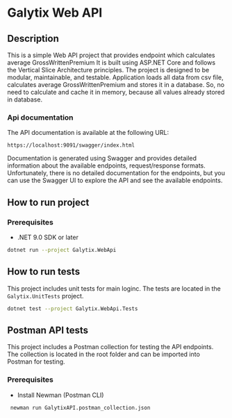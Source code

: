 # Galytix Web API

## Description
This is a simple Web API project that provides endpoint which calculates average GrossWrittenPremium
It is built using ASP.NET Core and follows the Vertical Slice Architecture principles. The project is designed to be modular, maintainable, and testable.
Application loads all data from csv file, calculates average GrossWrittenPremium and stores it in a database.
So, no need to calculate and cache it in memory, because all values already stored in database.

### Api documentation
The API documentation is available at the following URL:
```
https://localhost:9091/swagger/index.html
```
Documentation is generated using Swagger and provides detailed information about the available endpoints, request/response formats.
Unfortunately, there is no detailed documentation for the endpoints, but you can use the Swagger UI to explore the API and see the available endpoints.

## How to run project 
### Prerequisites
- .NET 9.0 SDK or later
```bash
dotnet run --project Galytix.WebApi
```

## How to run tests
This project includes unit tests for main loginc. The tests are located in the `Galytix.UnitTests` project.
```bash
dotnet test --project Galytix.WebApi.Tests
```

## Postman API tests

This project includes a Postman collection for testing the API endpoints. The collection is located in the root folder and can be imported into Postman for testing.


### Prerequisites
- Install Newman (Postman CLI)

```bash
 newman run GalytixAPI.postman_collection.json 
```

